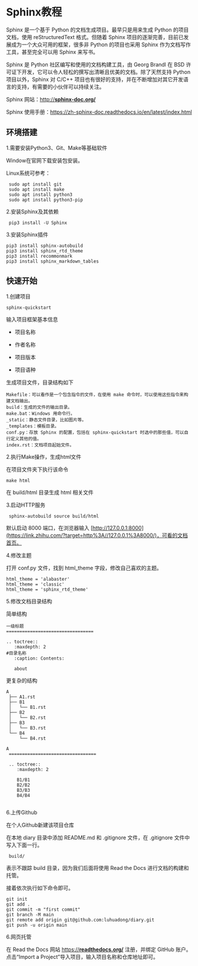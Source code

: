 # Sphinx教程

Sphinx 是一个基于 Python 的文档生成项目。最早只是用来生成 Python 的项目文档，使用 reStructuredText 格式。但随着 Sphinx 项目的逐渐完善，目前已发展成为一个大众可用的框架，很多非 Python 的项目也采用 Sphinx 作为文档写作工具，甚至完全可以用 Sphinx 来写书。


Sphinx 是 Python 社区编写和使用的文档构建工具，由 Georg Brandl 在 BSD 许可证下开发，它可以令人轻松的撰写出清晰且优美的文档。除了天然支持 Python 项目以外，Sphinx 对 C/C++ 项目也有很好的支持，并在不断增加对其它开发语言的支持，有需要的小伙伴可以持续关注。


Sphinx 网站：[http://**sphinx-doc.org/**](https://link.zhihu.com/?target=http%3A//sphinx-doc.org/)

Sphinx 使用手册：https://zh-sphinx-doc.readthedocs.io/en/latest/index.html


## 环境搭建

1.需要安装Python3、Git、Make等基础软件

Window在官网下载安装包安装。

Linux系统可参考：

```
 sudo apt install git
 sudo apt install make
 sudo apt install python3
 sudo apt install python3-pip 
```


2.安装Sphinx及其依赖

```
 pip3 install -U Sphinx
```



3.安装Sphinx插件

```
pip3 install sphinx-autobuild
pip3 install sphinx_rtd_theme
pip3 install recommonmark
pip3 install sphinx_markdown_tables
```



## 快速开始

1.创建项目

```
sphinx-quickstart
```

输入项目框架基本信息

* 项目名称
* 作者名称

* 项目版本
* 项目语种

生成项目文件，目录结构如下

```
Makefile：可以看作是一个包含指令的文件，在使用 make 命令时，可以使用这些指令来构建文档输出。
build：生成的文件的输出目录。
make.bat：Windows 用命令行。
_static：静态文件目录，比如图片等。
_templates：模板目录。
conf.py：存放 Sphinx 的配置，包括在 sphinx-quickstart 时选中的那些值，可以自行定义其他的值。
index.rst：文档项目起始文件。
```


2.执行Make操作，生成html文件

在项目文件夹下执行该命令

```
make html
```

在 build/html 目录生成 html 相关文件


3.启动HTTP服务

```text
 sphinx-autobuild source build/html
```

默认启动 8000 端口，在浏览器输入 [http://127.0.0.1:8000](https://link.zhihu.com/?target=http%3A//127.0.0.1%3A8000/)，可看的文档首页。


4.修改主题

打开 conf.py 文件，找到 html_theme 字段，修改自己喜欢的主题。

```text
html_theme = 'alabaster'
html_theme = 'classic'
html_theme = 'sphinx_rtd_theme'
```


5.修改文档目录结构

简单结构

```
一级标题
=================================

.. toctree::
   :maxdepth: 2
#目录名称
   :caption: Contents:

   about
```


更复杂的结构

```
A
 ├── A1.rst
 ├── B1
 │   └── B1.rst
 ├── B2
 │   └── B2.rst
 ├── B3
 │   └── B3.rst
 └── B4
     └── B4.rst
```

```text
A
 =================================
 
 .. toctree::
    :maxdepth: 2
 
    B1/B1
    B2/B2
    B3/B3
    B4/B4
 
```


6.上传Github

在个人Github新建该项目仓库

在本地 diary 目录中添加 README.md 和 .gitignore 文件，在 .gitignore 文件中写入下面一行。

```text
 build/
```

表示不跟踪 build 目录，因为我们后面将使用 Read the Docs 进行文档的构建和托管。

接着依次执行如下命令即可。

```text
git init
git add .
git commit -m "first commit"
git branch -M main
git remote add origin git@github.com:luhuadong/diary.git
git push -u origin main
```


6.网页托管

在 Read the Docs 网站 [https://**readthedocs.org/**](https://link.zhihu.com/?target=https%3A//readthedocs.org/) 注册，并绑定 GitHub 账户。点击“Import a Project”导入项目，输入项目名称和仓库地址即可。
